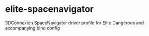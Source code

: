 elite-spacenavigator
====================

3DConnexion SpaceNavigator driver profile for Elite Dangerous and accompanying bind config
